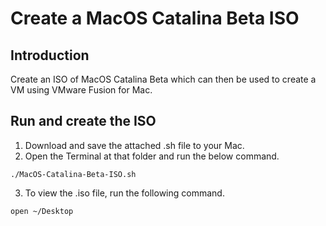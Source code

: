 # Create a MacOS Catalina Beta ISO
## Introduction
Create an ISO of MacOS Catalina Beta which can then be used to create a VM using VMware Fusion for Mac.

## Run and create the ISO 
1. Download and save the attached .sh file to your Mac.
2. Open the Terminal at that folder and run the below command.

`./MacOS-Catalina-Beta-ISO.sh`

3. To view the .iso file, run the following command.

`open ~/Desktop`

